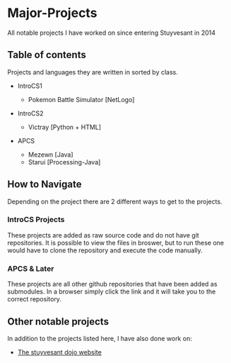 # Major-Projects
All notable projects I have worked on since entering Stuyvesant in 2014

## Table of contents
Projects and languages they are written in sorted by class.
* IntroCS1
  * Pokemon Battle Simulator [NetLogo]

* IntroCS2
  * Victray [Python + HTML]

* APCS
  * Mezewn [Java]
  * Starui [Processing-Java]

## How to Navigate
Depending on the project there are 2 different ways to get to the projects.

### IntroCS Projects
These projects are added as raw source code and do not have git repositories. It is possible to view the files in broswer, but to run these one would have to clone the repository and execute the code manually.

### APCS & Later
These projects are all other github repositories that have been added as submodules. In a browser simply click the link and it will take you to the correct repository.


## Other notable projects
In addition to the projects listed here, I have also done work on:
* [The stuyvesant dojo website](https://dojo.stuycs.org/)
